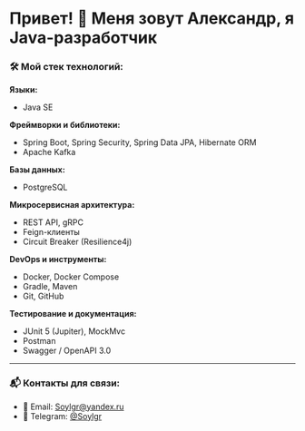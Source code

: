 # Привет! 👋 Меня зовут Александр, я Java-разработчик

### 🛠️ Мой стек технологий:

**Языки:**
- Java SE

**Фреймворки и библиотеки:**
- Spring Boot, Spring Security, Spring Data JPA, Hibernate ORM
- Apache Kafka

**Базы данных:**
- PostgreSQL

**Микросервисная архитектура:**
- REST API, gRPC
- Feign-клиенты
- Circuit Breaker (Resilience4j)

**DevOps и инструменты:**
- Docker, Docker Compose
- Gradle, Maven
- Git, GitHub

**Тестирование и документация:**
- JUnit 5 (Jupiter), MockMvc
- Postman
- Swagger / OpenAPI 3.0

---

### 📬 Контакты для связи:

- 📧 Email: Soylgr@yandex.ru  
- 📱 Telegram: [@Soylgr](https://t.me/@Soylgr)
